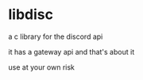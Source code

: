 # libdisc
a c library for the discord api

it has a gateway api and that's about it

use at your own risk
